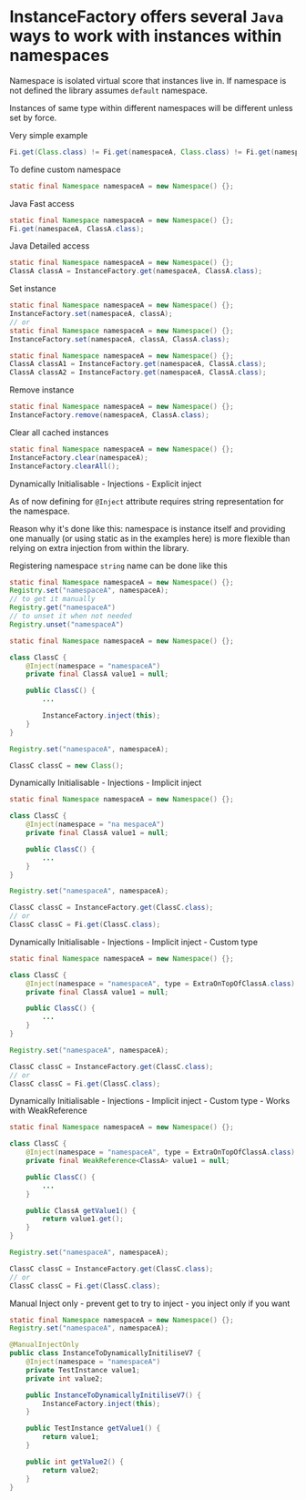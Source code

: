 # InstanceFactory offers several `Java` ways to work with instances within namespaces

Namespace is isolated virtual score that instances live in.
If namespace is not defined the library assumes `default` namespace.

Instances of same type within different namespaces will be different unless set by force.

Very simple example

```java
Fi.get(Class.class) != Fi.get(namespaceA, Class.class) != Fi.get(namespaceB, Class.class) 
```

To define custom namespace
```java
static final Namespace namespaceA = new Namespace() {};
```

Java Fast access

```java
static final Namespace namespaceA = new Namespace() {};
Fi.get(namespaceA, ClassA.class);
```

Java Detailed access

```java
static final Namespace namespaceA = new Namespace() {};
ClassA classA = InstanceFactory.get(namespaceA, ClassA.class);
```

Set instance

```java
static final Namespace namespaceA = new Namespace() {};
InstanceFactory.set(namespaceA, classA);
// or
static final Namespace namespaceA = new Namespace() {};
InstanceFactory.set(namespaceA, classA, ClassA.class);

static final Namespace namespaceA = new Namespace() {};
ClassA classA1 = InstanceFactory.get(namespaceA, ClassA.class);
ClassA classA2 = InstanceFactory.get(namespaceA, ClassA.class);
```

Remove instance

```java
static final Namespace namespaceA = new Namespace() {};
InstanceFactory.remove(namespaceA, ClassA.class);
```

Clear all cached instances

```java
static final Namespace namespaceA = new Namespace() {};
InstanceFactory.clear(namespaceA);
InstanceFactory.clearAll();
```

Dynamically Initialisable - Injections - Explicit inject

As of now defining for `@Inject` attribute requires string representation for the namespace.

Reason why it's done like this: namespace is instance itself and providing one manually (or using static as in the examples here)
is more flexible than relying on extra injection from within the library.

Registering namespace `string` name can be done like this

```java
static final Namespace namespaceA = new Namespace() {};
Registry.set("namespaceA", namespaceA);
// to get it manually
Registry.get("namespaceA")
// to unset it when not needed
Registry.unset("namespaceA")
```

```java
static final Namespace namespaceA = new Namespace() {};

class ClassC {
    @Inject(namespace = "namespaceA")
    private final ClassA value1 = null;

    public ClassC() {
        ...

        InstanceFactory.inject(this);
    }
}

Registry.set("namespaceA", namespaceA);

ClassC classC = new Class();
```

Dynamically Initialisable - Injections - Implicit inject

```java
static final Namespace namespaceA = new Namespace() {};

class ClassC {
    @Inject(namespace = "na mespaceA")
    private final ClassA value1 = null;

    public ClassC() {
        ...
    }
}

Registry.set("namespaceA", namespaceA);

ClassC classC = InstanceFactory.get(ClassC.class);
// or
ClassC classC = Fi.get(ClassC.class);
```

Dynamically Initialisable - Injections - Implicit inject - Custom type

```java
static final Namespace namespaceA = new Namespace() {};

class ClassC {
    @Inject(namespace = "namespaceA", type = ExtraOnTopOfClassA.class)
    private final ClassA value1 = null;

    public ClassC() {
        ...
    }
}

Registry.set("namespaceA", namespaceA);

ClassC classC = InstanceFactory.get(ClassC.class);
// or
ClassC classC = Fi.get(ClassC.class);
```

Dynamically Initialisable - Injections - Implicit inject - Custom type - Works with WeakReference

```java
static final Namespace namespaceA = new Namespace() {};

class ClassC {
    @Inject(namespace = "namespaceA", type = ExtraOnTopOfClassA.class)
    private final WeakReference<ClassA> value1 = null;

    public ClassC() {
        ...
    }

    public ClassA getValue1() {
        return value1.get();
    }
}

Registry.set("namespaceA", namespaceA);

ClassC classC = InstanceFactory.get(ClassC.class);
// or
ClassC classC = Fi.get(ClassC.class);
```

Manual Inject only - prevent get to try to inject - you inject only if you want

```java
static final Namespace namespaceA = new Namespace() {};
Registry.set("namespaceA", namespaceA);

@ManualInjectOnly
public class InstanceToDynamicallyInitiliseV7 {
    @Inject(namespace = "namespaceA")
    private TestInstance value1;
    private int value2;

    public InstanceToDynamicallyInitiliseV7() {
        InstanceFactory.inject(this);
    }

    public TestInstance getValue1() {
        return value1;
    }

    public int getValue2() {
        return value2;
    }
}
```